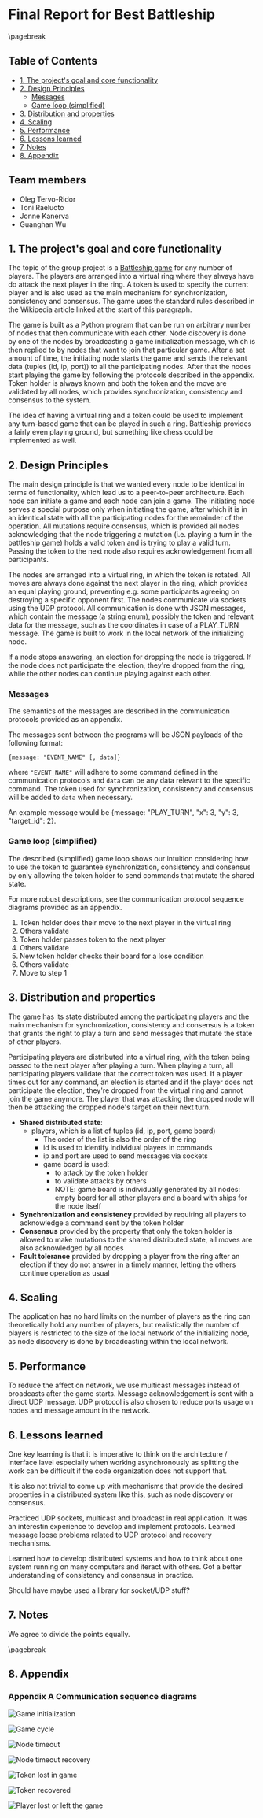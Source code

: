 # Final Report for Best Battleship

\pagebreak

## Table of Contents

- [1. The project's goal and core functionality](#1-the-projects-goal-and-core-functionality)
- [2. Design Principles](#2-design-principles)
    - [Messages](#messages)
    - [Game loop (simplified)](#game-loop-simplified)
- [3. Distribution and properties](#3-distribution-and-properties)
- [4. Scaling](#4-scaling)
- [5. Performance](#5-performance)
- [6. Lessons learned](#6-lessons-learned)
- [7. Notes](#7-notes)
- [8. Appendix](#8-appendix)

## Team members

- Oleg Tervo-Ridor
- Toni Raeluoto
- Jonne Kanerva 
- Guanghan Wu

## 1. The project's goal and core functionality

The topic of the group project is a [Battleship game](https://en.wikipedia.org/wiki/Battleship_(game)) for any number of players. The players are arranged into a virtual ring where they always have do attack the next player in the ring. A token is used to specify the current player and is also used as the main mechanism for synchronization, consistency and consensus. The game uses the standard rules described in the Wikipedia article linked at the start of this paragraph.

The game is built as a Python program that can be run on arbitrary number of nodes that then communicate with each other. Node discovery is done by one of the nodes by broadcasting a game initialization message, which is then replied to by nodes that want to join that particular game. After a set amount of time, the initiating node starts the game and sends the relevant data (tuples (id, ip, port)) to all the participating nodes. After that the nodes start playing the game by following the protocols described in the appendix. Token holder is always known and both the token and the move are validated by all nodes, which provides synchronization, consistency and consensus to the system.

The idea of having a virtual ring and a token could be used to implement any turn-based game that can be played in such a ring. Battleship provides a fairly even playing ground, but something like chess could be implemented as well.

## 2. Design Principles

The main design principle is that we wanted every node to be identical in terms of functionality, which lead us to a peer-to-peer architecture. Each node can initiate a game and each node can join a game. The initiating node serves a special purpose only when initiating the game, after which it is in an identical state with all the participating nodes for the remainder of the operation. All mutations require consensus, which is provided all nodes acknowledging that the node triggering a mutation (i.e. playing a turn in the battleship game) holds a valid token and is trying to play a valid turn. Passing the token to the next node also requires acknowledgement from all participants.

The nodes are arranged into a virtual ring, in which the token is rotated. All moves are always done against the next player in the ring, which provides an equal playing ground, preventing e.g. some participants agreeing on destroying a specific opponent first. The nodes communicate via sockets using the UDP protocol. All communication is done with JSON messages, which contain the message (a string enum), possibly the token and relevant data for the message, such as the coordinates in case of a PLAY_TURN message. The game is built to work in the local network of the initializing node.

If a node stops answering, an election for dropping the node is triggered. If the node does not participate the election, they're dropped from the ring, while the other nodes can continue playing against each other.

### Messages

The semantics of the messages are described in the communication protocols provided as an appendix.

The messages sent between the programs will be JSON payloads of the following format:
```
{message: "EVENT_NAME" [, data]}
```

where `"EVENT_NAME"` will adhere to some command defined in the communication protocols and `data` can be any data relevant to the specific command. The token used for synchronization, consistency and consensus will be added to `data` when necessary.

An example message would be {message: "PLAY_TURN", "x": 3, "y": 3, "target_id": 2}.

### Game loop (simplified)

The described (simplified) game loop shows our intuition considering how to use the token to guarantee synchronization, consistency and consensus by only allowing the token holder to send commands that mutate the shared state.

For more robust descriptions, see the communication protocol sequence diagrams provided as an appendix.

1. Token holder does their move to the next player in the virtual ring
2. Others validate
3. Token holder passes token to the next player
4. Others validate
5. New token holder checks their board for a lose condition
6. Others validate
7. Move to step 1

## 3. Distribution and properties

The game has its state distributed among the participating players and the main mechanism for synchronization, consistency and consensus is a token that grants the right to play a turn and send messages that mutate the state of other players.

Participating players are distributed into a virtual ring, with the token being passed to the next player after playing a turn. When playing a turn, all participating players validate that the correct token was used. If a player times out for any command, an election is started and if the player does not participate the election, they're dropped from the virtual ring and cannot join the game anymore. The player that was attacking the dropped node will then be attacking the dropped node's target on their next turn.

- **Shared distributed state**:
    - players, which is a list of tuples (id, ip, port, game board)
        - The order of the list is also the order of the ring
        - id is used to identify individual players in commands
        - ip and port are used to send messages via sockets
        - game board is used:
            - to attack by the token holder
            - to validate attacks by others
            - NOTE: game board is individually generated by all nodes: empty board for all other players and a board with ships for the node itself
- **Synchronization and consistency** provided by requiring all players to acknowledge a command sent by the token holder
- **Consensus** provided by the property that only the token holder is allowed to make mutations to the shared distributed state, all moves are also acknowledged by all nodes
- **Fault tolerance** provided by dropping a player from the ring after an election if they do not answer in a timely manner, letting the others continue operation as usual

## 4. Scaling

The application has no hard limits on the number of players as the ring can theoretically hold any number of players, but realistically the number of players is restricted to the size of the local network of the initializing node, as node discovery is done by broadcasting within the local network.

## 5. Performance

To reduce the affect on network, we use multicast messages instead of broadcasts after the game starts. Message acknowledgement is sent with a direct UDP message. UDP protocol is also chosen to reduce ports usage on nodes and message amount in the network.

## 6. Lessons learned

One key learning is that it is imperative to think on the architecture / interface lavel especially when working asynchronously as splitting the work can be difficult if the code organization does not support that.

It is also not trivial to come up with mechanisms that provide the desired properties in a distributed system like this, such as node discovery or consensus.

Practiced UDP sockets, multicast and broadcast in real application. It was an interestin experience to develop and implement protocols. Learned message loose problems related to UDP protocol and recovery mechanisms.

Learned how to develop distributed systems and how to think about one system running on many computers and iteract with others. Got a better understanding of consistency and consensus in practice.

Should have maybe used a library for socket/UDP stuff?

## 7. Notes

We agree to divide the points equally.

\pagebreak

## 8. Appendix

### Appendix A Communication sequence diagrams

![Game initialization](../protocols/1-Start.jpg)

![Game cycle](../protocols/2-GameCycle.jpg)

![Node timeout](../protocols/3-Timeout.jpg)

![Node timeout recovery](../protocols/4-TimeoutNodeRecovered.jpg)

![Token lost in game](../protocols/5-TokenLost.jpg)

![Token recovered](../protocols/6-TokenNodeRecovered.jpg)

![Player lost or left the game](../protocols/7-PlayerLostOrSurrendered.jpg)
